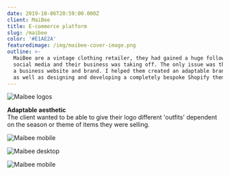 ```yaml
---
date: 2019-10-06T20:59:00.000Z
client: MaiBee
title: E-commerce platform
slug: /maibee
color: '#E1AE2A'
featuredimage: /img/maibee-cover-image.png
outline: >-
  MaiBee are a vintage clothing retailer, they had gained a huge following on
  social media and their business was taking off. The only issue was the lack of
  a business website and brand. I helped them created an adaptable brand system
  as well as designing and developing a completely bespoke Shopify theme.
---
```

<div class="ImageWithCaption full">

![Maibee logos](/img/maibee-logos.jpg "Maibee logos")

<div class="Caption">

<p><strong>Adaptable aesthetic</strong><br/>The client wanted to be able to give their logo different 'outfits' dependent on the season or theme of items they were selling.</p>

</div>

</div>

<div class="full">

![Maibee mobile](/img/maibee-mobile-one.png "Maibee mobile")

</div>

<div class="full">

![Maibee desktop](/img/maibee-desktop-one.png "Maibee desktop")

</div>

<div class="full">

![Maibee mobile](/img/maibee-mobile-two.png "Maibee mobile")

</div>
